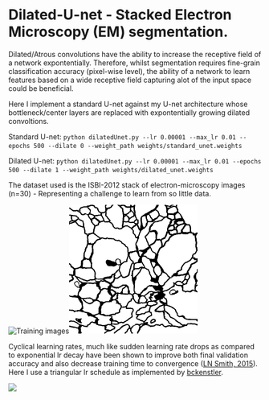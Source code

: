 # Dilated-U-net - Stacked Electron Microscopy (EM) segmentation.

Dilated/Atrous convolutions have the ability to increase the receptive field of a network expontentially. Therefore, whilst segmentation requires fine-grain classification accuracy (pixel-wise level), the ability of a network to learn features based on a wide receptive field capturing alot of the input space could be beneficial.

Here I implement a standard U-net against my U-net architecture whose bottleneck/center layers are replaced with expontentially growing dilated convoltions.

Standard U-net:
`python dilatedUnet.py --lr 0.00001 --max_lr 0.01 --epochs 500 --dilate 0 --weight_path weights/standard_unet.weights`

Dilated U-net:
`python dilatedUnet.py --lr 0.00001 --max_lr 0.01 --epochs 500 --dilate 1 --weight_path weights/dilated_unet.weights`

The dataset used is the ISBI-2012 stack of electron-microscopy images (n=30) - Representing a challenge to learn from so little data.

<img src="images/train-volume-p1c1pmolsqq5ugdl17011cu4skf.gif" alt="Training images" width="256" height="256"/><img src="images/train-labels-p1c1pngvp9u1148fmnh1i8o5dq.gif" alt="Ground truth labels" width="256" height="256"/>


Cyclical learning rates, much like sudden learning rate drops as compared to exponential lr decay have been shown to improve both final validation accuracy and also decrease training time to convergence ([LN Smith, 2015](https://arxiv.org/abs/1506.01186)). Here I use a triangular lr schedule as implemented by [bckenstler](https://github.com/bckenstler/CLR).

<img src="https://github.com/bckenstler/CLR/blob/master/images/triangularDiag.png?raw=true"/>


